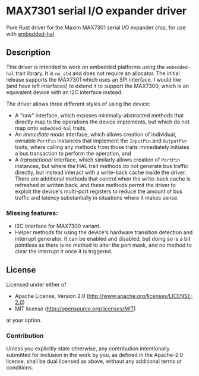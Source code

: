 # MAX7301 serial I/O expander driver

Pure Rust driver for the Maxim MAX7301 serial I/O expander chip, for use with
[embedded-hal](https://crates.io/crates/embedded-hal).

## Description

This driver is intended to work on embedded platforms using the `embedded-hal`
trait library. It is `no_std` and does not require an allocator. The initial
release supports the MAX7301 which uses an SPI interface. I would like (and
have left interfaces) to extend it to support the MAX7300, which is an
equivalent device with an I2C interface instead.

The driver allows three different styles of using the device:

- A "raw" interface, which exposes minimally-abstracted methods that directly
  map to the operations the device implements, but which do not map onto
  `embedded-hal` traits,
- An *immediate mode* interface, which allows creation of individual, ownable
  `PortPin` instances that implement the `InputPin` and `OutputPin` traits,
  where calling any methods from those traits immediately initiates a bus
  transaction to perform the operation, and
- A *transactional* interface, which similarly allows creation of `PortPin`
  instances, but where the HAL trait methods do not generate bus traffic
  directly, but instead interact with a write-back cache inside the driver.
  There are additional methods that control when the write-back cache is
  refreshed or written back, and these methods permit the driver to exploit the
  device's multi-port registers to reduce the amount of bus traffic and latency
  substantially in situations where it makes sense.

### Missing features:

- I2C interface for MAX7300 variant.
- Helper methods for using the device's hardware transition detection and
  interrupt generator. It can be enabled and disabled, but doing so is a bit
  pointless as there is no method to alter the port mask, and no method to
  clear the interrupt it once it is triggered.

## License

Licensed under either of

- Apache License, Version 2.0 (http://www.apache.org/licenses/LICENSE-2.0)
- MIT license (http://opensource.org/licenses/MIT)

at your option.

### Contribution

Unless you explicitly state otherwise, any contribution intentionally submitted
for inclusion in the work by you, as defined in the Apache-2.0 license, shall
be dual licensed as above, without any additional terms or conditions.
